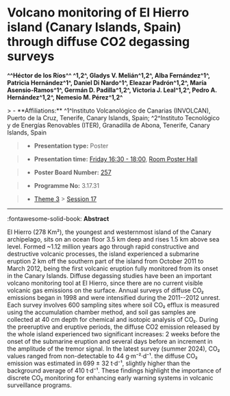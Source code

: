 # Volcano monitoring of El Hierro island (Canary Islands, Spain) through diffuse CO2 degassing surveys

**^^Héctor de los Ríos^^ ^1,2^, Gladys V. Melián^1,2^, Alba Fernández^1^, Patricia Hernández^1^, Daniel Di Nardo^1^, Eleazar Padrón^1,2^, María Asensio-Ramos^1^, Germán D. Padilla^1,2^, Victoria J. Leal^1,2^, Pedro A. Hernández^1,2^, Nemesio M. Pérez^1,2^**

<!-- more -->> - **Affiliations:** ^1^Instituto Volcanológico de Canarias (INVOLCAN), Puerto de la Cruz, Tenerife, Canary Islands, Spain; ^2^Instituto Tecnológico y de Energías Renovables (ITER), Granadilla de Abona, Tenerife, Canary Islands, Spain

> - **Presentation type:** Poster

> - **Presentation time:** [Friday 16:30 - 18:00](../sessions_comparison.md#__tabbed_4_6), [Room Poster Hall](../maps_venue.md#__tabbed_1_1)

> - **Poster Board Number:** [257](../map_poster_boards.md#friday)

> - **Programme No:** 3.17.31

> - [Theme 3](../theme3.md) > [Session 17](../sessions/session-3-17.md)

--- 

:fontawesome-solid-book: **Abstract**

El Hierro (278 Km²), the youngest and westernmost island of the Canary archipelago, sits on an ocean floor 3.5 km deep and rises 1.5 km above sea level. Formed ~1.12 million years ago through rapid constructive and destructive volcanic processes, the island experienced a submarine eruption 2 km off the southern part of the island from October 2011 to March 2012, being the first volcanic eruption fully monitored from its onset in the Canary Islands. Diffuse degassing studies have been an important volcano monitoring tool at El Hierro, since there are no current visible volcanic gas emissions on the surface. Annual surveys of diffuse CO₂ emissions began in 1998 and were intensified during the 2011--2012 unrest. Each survey involves 600 sampling sites where soil CO₂ efflux is measured using the accumulation chamber method, and soil gas samples are collected at 40 cm depth for chemical and isotopic analysis of CO₂. During the preeruptive and eruptive periods, the diffuse CO2 emission released by the whole island experienced two significant increases: 2 weeks before the onset of the submarine eruption and several days before an increment in the amplitude of the tremor signal. In the latest survey (summer 2024), CO₂ values ranged from non-detectable to 44 g·m⁻²·d⁻¹. the diffuse CO₂ emission was estimated in 699 ± 32 t·d⁻¹, slightly higher than the background average of 410 t·d⁻¹. These findings highlight the importance of discrete CO₂ monitoring for enhancing early warning systems in volcanic surveillance programs. 

